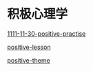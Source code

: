 # 积极心理学

[1111-11-30-positive-practise](1111-11-30-positive-practise/1111-11-30-positive-practise.md "1111-11-30-positive-practise")

[positive-lesson](positive-lesson/positive-lesson.md "positive-lesson")

[positive-theme](positive-theme/positive-theme.md "positive-theme")
